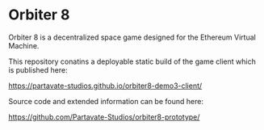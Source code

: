 # Orbiter 8

Orbiter 8 is a decentralized space game designed for the Ethereum Virtual Machine.

This repository conatins a deployable static build of the game client which is published here:

https://partavate-studios.github.io/orbiter8-demo3-client/ 

Source code and extended information can be found here:

https://github.com/Partavate-Studios/orbiter8-prototype/

